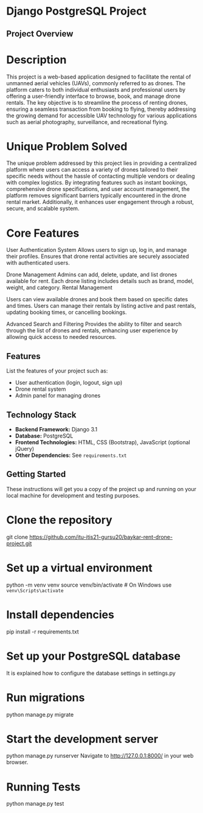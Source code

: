 # Django PostgreSQL Project

## Project Overview

# Description
This project is a web-based application designed to facilitate the rental of unmanned aerial vehicles (UAVs), commonly referred to as drones. The platform caters to both individual enthusiasts and professional users by offering a user-friendly interface to browse, book, and manage drone rentals. The key objective is to streamline the process of renting drones, ensuring a seamless transaction from booking to flying, thereby addressing the growing demand for accessible UAV technology for various applications such as aerial photography, surveillance, and recreational flying.

# Unique Problem Solved
The unique problem addressed by this project lies in providing a centralized platform where users can access a variety of drones tailored to their specific needs without the hassle of contacting multiple vendors or dealing with complex logistics. By integrating features such as instant bookings, comprehensive drone specifications, and user account management, the platform removes significant barriers typically encountered in the drone rental market. Additionally, it enhances user engagement through a robust, secure, and scalable system.

# Core Features
User Authentication System
Allows users to sign up, log in, and manage their profiles.
Ensures that drone rental activities are securely associated with authenticated users.

Drone Management
Admins can add, delete, update, and list drones available for rent.
Each drone listing includes details such as brand, model, weight, and category.
Rental Management

Users can view available drones and book them based on specific dates and times.
Users can manage their rentals by listing active and past rentals, updating booking times, or cancelling bookings.

Advanced Search and Filtering
Provides the ability to filter and search through the list of drones and rentals, enhancing user experience by allowing quick access to needed resources.

## Features

List the features of your project such as:
- User authentication (login, logout, sign up)
- Drone rental system
- Admin panel for managing drones

## Technology Stack

- **Backend Framework:** Django 3.1
- **Database:** PostgreSQL
- **Frontend Technologies:** HTML, CSS (Bootstrap), JavaScript (optional jQuery)
- **Other Dependencies:** See `requirements.txt`

## Getting Started

These instructions will get you a copy of the project up and running on your local machine for development and testing purposes.

# Clone the repository
git clone https://github.com/itu-itis21-gursu20/baykar-rent-drone-project.git

# Set up a virtual environment
python -m venv venv
source venv/bin/activate  # On Windows use `venv\Scripts\activate`

# Install dependencies
pip install -r requirements.txt

# Set up your PostgreSQL database
It is explained how to configure the database settings in settings.py

# Run migrations
python manage.py migrate

# Start the development server
python manage.py runserver
Navigate to http://127.0.0.1:8000/ in your web browser.

# Running Tests
python manage.py test


